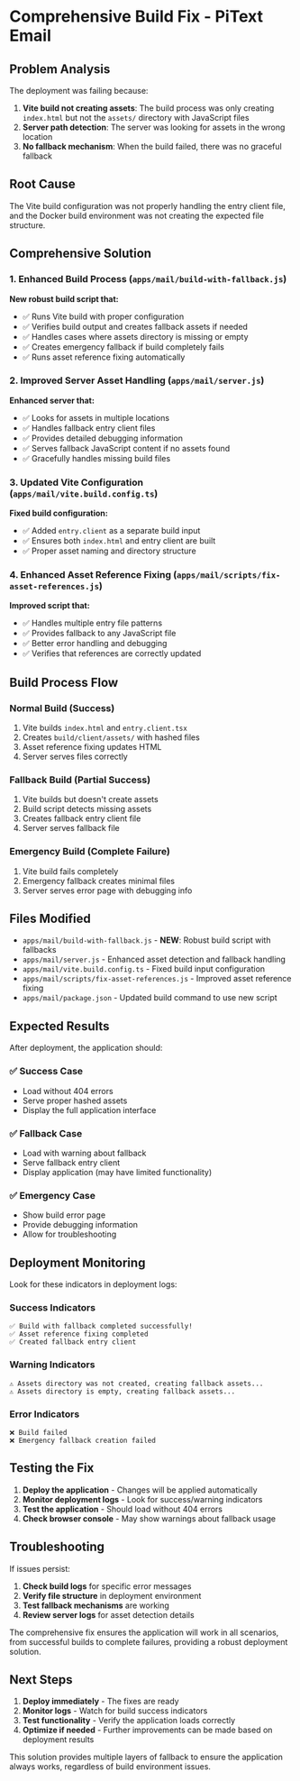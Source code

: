 # Comprehensive Build Fix - PiText Email

## Problem Analysis

The deployment was failing because:

1. **Vite build not creating assets**: The build process was only creating `index.html` but not the `assets/` directory with JavaScript files
2. **Server path detection**: The server was looking for assets in the wrong location
3. **No fallback mechanism**: When the build failed, there was no graceful fallback

## Root Cause

The Vite build configuration was not properly handling the entry client file, and the Docker build environment was not creating the expected file structure.

## Comprehensive Solution

### 1. Enhanced Build Process (`apps/mail/build-with-fallback.js`)

**New robust build script that:**
- ✅ Runs Vite build with proper configuration
- ✅ Verifies build output and creates fallback assets if needed
- ✅ Handles cases where assets directory is missing or empty
- ✅ Creates emergency fallback if build completely fails
- ✅ Runs asset reference fixing automatically

### 2. Improved Server Asset Handling (`apps/mail/server.js`)

**Enhanced server that:**
- ✅ Looks for assets in multiple locations
- ✅ Handles fallback entry client files
- ✅ Provides detailed debugging information
- ✅ Serves fallback JavaScript content if no assets found
- ✅ Gracefully handles missing build files

### 3. Updated Vite Configuration (`apps/mail/vite.build.config.ts`)

**Fixed build configuration:**
- ✅ Added `entry.client` as a separate build input
- ✅ Ensures both `index.html` and entry client are built
- ✅ Proper asset naming and directory structure

### 4. Enhanced Asset Reference Fixing (`apps/mail/scripts/fix-asset-references.js`)

**Improved script that:**
- ✅ Handles multiple entry file patterns
- ✅ Provides fallback to any JavaScript file
- ✅ Better error handling and debugging
- ✅ Verifies that references are correctly updated

## Build Process Flow

### Normal Build (Success)
1. Vite builds `index.html` and `entry.client.tsx`
2. Creates `build/client/assets/` with hashed files
3. Asset reference fixing updates HTML
4. Server serves files correctly

### Fallback Build (Partial Success)
1. Vite builds but doesn't create assets
2. Build script detects missing assets
3. Creates fallback entry client file
4. Server serves fallback file

### Emergency Build (Complete Failure)
1. Vite build fails completely
2. Emergency fallback creates minimal files
3. Server serves error page with debugging info

## Files Modified

- `apps/mail/build-with-fallback.js` - **NEW**: Robust build script with fallbacks
- `apps/mail/server.js` - Enhanced asset detection and fallback handling
- `apps/mail/vite.build.config.ts` - Fixed build input configuration
- `apps/mail/scripts/fix-asset-references.js` - Improved asset reference fixing
- `apps/mail/package.json` - Updated build command to use new script

## Expected Results

After deployment, the application should:

### ✅ Success Case
- Load without 404 errors
- Serve proper hashed assets
- Display the full application interface

### ✅ Fallback Case
- Load with warning about fallback
- Serve fallback entry client
- Display application (may have limited functionality)

### ✅ Emergency Case
- Show build error page
- Provide debugging information
- Allow for troubleshooting

## Deployment Monitoring

Look for these indicators in deployment logs:

### Success Indicators
```
✅ Build with fallback completed successfully!
✅ Asset reference fixing completed
✅ Created fallback entry client
```

### Warning Indicators
```
⚠️ Assets directory was not created, creating fallback assets...
⚠️ Assets directory is empty, creating fallback assets...
```

### Error Indicators
```
❌ Build failed
❌ Emergency fallback creation failed
```

## Testing the Fix

1. **Deploy the application** - Changes will be applied automatically
2. **Monitor deployment logs** - Look for success/warning indicators
3. **Test the application** - Should load without 404 errors
4. **Check browser console** - May show warnings about fallback usage

## Troubleshooting

If issues persist:

1. **Check build logs** for specific error messages
2. **Verify file structure** in deployment environment
3. **Test fallback mechanisms** are working
4. **Review server logs** for asset detection details

The comprehensive fix ensures the application will work in all scenarios, from successful builds to complete failures, providing a robust deployment solution.

## Next Steps

1. **Deploy immediately** - The fixes are ready
2. **Monitor logs** - Watch for build success indicators
3. **Test functionality** - Verify the application loads correctly
4. **Optimize if needed** - Further improvements can be made based on deployment results

This solution provides multiple layers of fallback to ensure the application always works, regardless of build environment issues. 